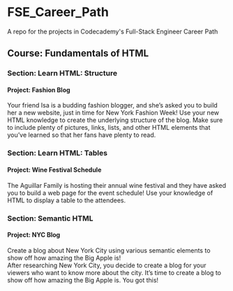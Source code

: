 # FSE_Career_Path
A repo for the projects in Codecademy's Full-Stack Engineer Career Path

## Course: Fundamentals of HTML
### Section: Learn HTML: Structure
#### Project: Fashion Blog
Your friend Isa is a budding fashion blogger, and she’s asked you to build her 
a new website, just in time for New York Fashion Week!
Use your new HTML knowledge to create the underlying structure of the blog. 
Make sure to include plenty of pictures, links, lists, and other HTML elements 
that you’ve learned so that her fans have plenty to read.

### Section: Learn HTML: Tables
#### Project: Wine Festival Schedule
The Aguillar Family is hosting their annual wine festival and they have asked 
you to build a web page for the event schedule! Use your knowledge of HTML to 
display a table to the attendees.

### Section: Semantic HTML
#### Project: NYC Blog
Create a blog about New York City using various semantic elements to show off 
how amazing the Big Apple is!  
After researching New York City, you decide to create a blog for your viewers 
who want to know more about the city. It’s time to create a blog to show off 
how amazing the Big Apple is. You got this!